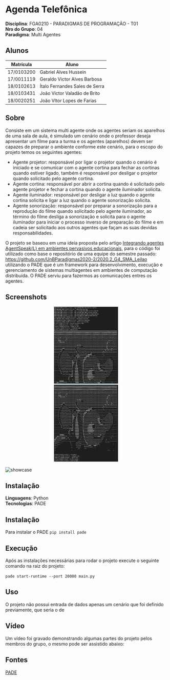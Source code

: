 # Agenda Telefônica

**Disciplina**: FGA0210 - PARADIGMAS DE PROGRAMAÇÃO - T01 <br>
**Nro do Grupo**: 04<br>
**Paradigma**: Multi Agentes<br>

## Alunos

| Matrícula  | Aluno                          |
| ---------- | ------------------------------ |
| 17/0103200 | Gabriel Alves Hussein          |
| 17/0011119 | Geraldo Victor Alves Barbosa   |
| 18/0102613 | Ítalo Fernandes Sales de Serra |
| 18/0103431 | João Victor Valadão de Brito   |
| 18/0020251 | João VItor Lopes de Farias     |

## Sobre

Consiste em um sistema multi agente onde os agentes seriam os aparelhos de uma sala de aula, é simulado um cenário onde o professor deseja apresentar um filme para a turma e os agentes (aparelhos) devem ser capazes de preparar o ambiente conforme este cenário, para o escopo do projeto temos os seguintes agentes:

- Agente projetor: responsável por ligar o projetor quando o cenário é iniciado e se comunicar com o agente cortina para fechar as cortinas quando estiver ligado, também é responsável por desligar o projetor quando solicitado pelo agente cortina.
- Agente cortina: responsável por abrir a cortina quando é solicitado pelo agente projetor e fechar a cortina quando o agente iluminador solicita.
- Agente iluminador: responsável por desligar a luz quando o agente cortina solicita e ligar a luz quando o agente sonorização solicita.
- Agente sonorização: responsável por preparar a sonorização para a reprodução do filme quando solicitado pelo agente iluminador, ao término do filme desliga a sonorização e solicita para o agente iluminador para iniciar o processo inverso de preparação do filme e em cadeia ser solicitado aos outros agentes que façam as suas devidas responsabilidades.

O projeto se baseou em uma ideia proposta pelo artigo [Integrando agentes AgentSpeak(L) em ambientes pervasivos
educacionais](http://www.wesaac.c3.furg.br/storage/proceedings/cw88aA0ZdX4ahRYWlN46aLl7JMwk0OWyi2DfeVJQ.pdf), para o código foi utilizado como base o repositório de uma equipe do semestre passado: <a>https://github.com/UnBParadigmas2020-2/2020.2_G4_SMA_Leilao</a> utilizando o PADE que é um framework para desenvolvimento, execução e gerenciamento de sistemas multiagentes em ambientes de computação distribuída. O PADE serviu para fazermos as comunicações entres os agentes.

## Screenshots

<p align="center">
<img alt="" title="" src="assets/print_1.jpg" width="200px" Height="240px">
<br>
<img alt="" title="" src="assets/print_2.jpg" width="200px" Height="240px">

</p>

![showcase](imagens/screenshot/unknown.png)

## Instalação

**Linguagens**: Python<br>
**Tecnologias**: PADE<br>

## Instalação 

Para instalar o PADE ```pip install pade```

## Execução

Após as instalações necessárias para rodar o projeto execute o seguinte comando na raiz do projeto:

```pade start-runtime --port 20000 main.py```

## Uso

O projeto não possui entrada de dados apenas um cenário que foi definido previamente, que seria o de 

## Vídeo
Um vídeo foi gravado demonstrando algumas partes do projeto pelos membros do grupo, o mesmo pode ser assistido abaixo:

<!-- [![Vídeo do projeto](https://img.youtube.com/vi/NCiFX79jX50/0.jpg)](https://www.youtube.com/watch?v=NCiFX79jX50) -->

## Fontes

[PADE](https://pade.readthedocs.io/pt_BR/latest/)</br>
